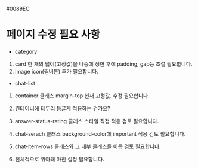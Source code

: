 #0089EC


# 페이지 수정 필요 사항
- category
1. card 한 개의 넓이(고정값)을 나중에 정한 후에 padding, gap등 조절 필요합니다.
2. image icon(찜버튼) 추가 필요합니다.

- chat-list
1. container 클래스 margin-top 현재 고정값. 수정 필요합니다.
2. 컨테이너에 테두리 둥글게 적용하는 건가요?
3. answer-status-rating 클래스 스타일 직접 적용 검토 필요합니다.
4. chat-serach 클래스 background-color에 important 적용 검토 필요합니다.
5. chat-item-rows 클래스와 그 내부 클래스들 이름 검토 필요합니다.

6. 전체적으로 위아래 마진 설정 필요합니다.